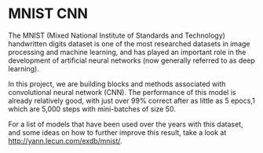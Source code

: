 # MNIST CNN

The MNIST (Mixed National Institute of Standards and Technology) handwritten digits dataset is one of the most researched datasets in image processing and machine learning, and has played an important role in the development of artificial neural networks (now generally referred to as deep learning).

In this project, we are building blocks and methods associated with convolutional neural network (CNN). The performance of this model is already relatively good, with just over 99% correct after as little as 5 epocs,1 which are 5,000 steps with mini-batches of size 50.

For a list of models that have been used over the years with this dataset, and some ideas on how to further improve this result, take a look at http://yann.lecun.com/exdb/mnist/.
